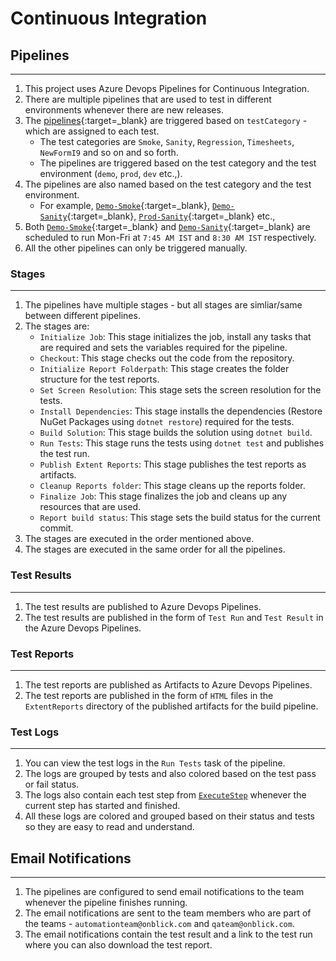# Continuous Integration

## **Pipelines**

---

1. This project uses Azure Devops Pipelines for Continuous Integration.
1. There are multiple pipelines that are used to test in different environments whenever there are new releases. 
1. The [pipelines](https://onblickrigaps.visualstudio.com/Automation/_build){:target=_blank} are triggered based on `testCategory` - which are assigned to each test. 
	- The test categories are `Smoke`, `Sanity`, `Regression`, `Timesheets`, `NewFormI9` and so on and so forth. 
	- The pipelines are triggered based on the test category and the test environment (`demo`, `prod`, `dev` etc.,).
1. The pipelines are also named based on the test category and the test environment.
	- For example, [`Demo-Smoke`](https://onblickrigaps.visualstudio.com/Automation/_build?definitionId=244){:target=_blank}, [`Demo-Sanity`](https://onblickrigaps.visualstudio.com/Automation/_build?definitionId=197){:target=_blank}, [`Prod-Sanity`](https://onblickrigaps.visualstudio.com/Automation/_build?definitionId=200){:target=_blank} etc.,
1. Both [`Demo-Smoke`](https://onblickrigaps.visualstudio.com/Automation/_build?definitionId=244){:target=_blank} and [`Demo-Sanity`](https://onblickrigaps.visualstudio.com/Automation/_build?definitionId=197){:target=_blank} are scheduled to run Mon-Fri at `7:45 AM IST` and `8:30 AM IST` respectively.
1. All the other pipelines can only be triggered manually.

### Stages

---

1. The pipelines have multiple stages - but all stages are simliar/same between different pipelines.
1. The stages are:
	- `Initialize Job`: This stage initializes the job, install any tasks that are required and sets the variables required for the pipeline.
	- `Checkout`: This stage checks out the code from the repository.
	- `Initialize Report Folderpath`: This stage creates the folder structure for the test reports.
	- `Set Screen Resolution`: This stage sets the screen resolution for the tests.
	- `Install Dependencies`: This stage installs the dependencies (Restore NuGet Packages using `dotnet restore`) required for the tests.
	- `Build Solution`: This stage builds the solution using `dotnet build`.
	- `Run Tests`: This stage runs the tests using `dotnet test` and publishes the test run.
	- `Publish Extent Reports`: This stage publishes the test reports as artifacts.
	- `Cleanup Reports folder`: This stage cleans up the reports folder.
	- `Finalize Job`: This stage finalizes the job and cleans up any resources that are used.
	- `Report build status`: This stage sets the build status for the current commit.
1. The stages are executed in the order mentioned above.
1. The stages are executed in the same order for all the pipelines.

### Test Results

---

1. The test results are published to Azure Devops Pipelines.
1. The test results are published in the form of `Test Run` and `Test Result` in the Azure Devops Pipelines.

### Test Reports

---

1. The test reports are published as Artifacts to Azure Devops Pipelines.
1. The test reports are published in the form of `HTML` files in the `ExtentReports` directory of the published artifacts for the build pipeline.

### Test Logs

---

1. You can view the test logs in the `Run Tests` task of the pipeline.
1. The logs are grouped by tests and also colored based on the test pass or fail status.
1. The logs also contain each test step from [`ExecuteStep`](./testexecution-helper.md/#executestep) whenever the current step has started and finished.
1. All these logs are colored and grouped based on their status and tests so they are easy to read and understand.

## **Email Notifications**

---

1. The pipelines are configured to send email notifications to the team whenever the pipeline finishes running.
1. The email notifications are sent to the team members who are part of the teams - `automationteam@onblick.com` and `qateam@onblick.com`.
1. The email notifications contain the test result and a link to the test run where you can also download the test report.